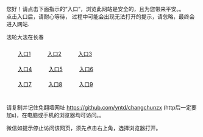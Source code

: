 您好！请点击下面指示的“入口”，浏览此网站是安全的，且为您带来平安。。 <br/>
点击入口后，请耐心等待， 过程中可能会出现无法打开的提示，请忽略，最终会进入网站. </br>

法轮大法在长春<br/>
<div style="padding:10px"><a style="margin:20px" target="_blank" href="https://d2yc4paaplycpr.cloudfront.net/2Qpsp?ohqpjr" id="ccLink1" rel="nofollow">入口1</a> <a target="_blank" style="margin:20px" href="https://d15j9v2xdoqid8.cloudfront.net/2Qpsp?rdrjyu" id="ccLink2" rel="nofollow">入口2</a> <a style="margin:20px" target="_blank" href="https://d37xhgz85x2pgy.cloudfront.net/2Qpsp?jtcppos" id="ccLink3" rel="nofollow">入口3</a></div>

<div style="padding:10px" ><a style="margin:20px" target="_blank" href="https://d2yc4paaplycpr.cloudfront.net/2Qpsp?ohqpjr" id="ccLink4" rel="nofollow">入口4</a> <a style="margin:20px" href="https://d15j9v2xdoqid8.cloudfront.net/2Qpsp?rdrjyu" target="_blank" id="ccLink5" rel="nofollow">入口5</a> <a style="margin:20px" href="https://d37xhgz85x2pgy.cloudfront.net/2Qpsp?jtcppos" target="_blank" id="ccLink6" rel="nofollow">入口6</a></div>

<div style="padding:10px"><a style="margin:20px" target="_blank" href="https://d2yc4paaplycpr.cloudfront.net/2Qpsp?ohqpjr" id="ccLink7" rel="nofollow">入口7</a> <a style="margin:20px" href="https://d15j9v2xdoqid8.cloudfront.net/2Qpsp?rdrjyu" target="_blank" id="ccLink8" rel="nofollow">入口8</a> <a style="margin:20px" target="_blank" href="https://d37xhgz85x2pgy.cloudfront.net/2Qpsp?jtcppos" id="ccLink9" rel="nofollow">入口9</a></div>

<br/>



请复制并记住免翻墙网址 https://github.com/yntd/changchunzx (http后一定要加s)，在电脑或手机的浏览器均可访问。。<br/>

微信如提示停止访问该网页，须先点击右上角，选择浏览器打开。
